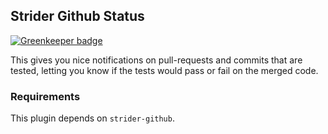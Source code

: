 ## Strider Github Status

[![Greenkeeper badge](https://badges.greenkeeper.io/Strider-CD/strider-github-status.svg)](https://greenkeeper.io/)

This gives you nice notifications on pull-requests and commits that are tested, letting you know if the tests would pass or fail on the merged code.

### Requirements

This plugin depends on `strider-github`.

